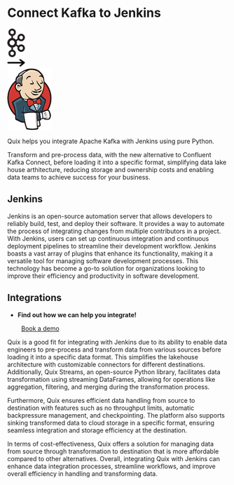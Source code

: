 # Connect Kafka to Jenkins

<div class="connect-images cards blog-grid-card" markdown>
<div>
<img src="../images/kafka_logo.png" width="40px" />
</div>
<div>
<img src="../images/arrow.svg" width="40px" />
</div>
<div>
<img src="./images/jenkins_1.jpg" />
</div>
</div>

Quix helps you integrate Apache Kafka with Jenkins using pure Python.

Transform and pre-process data, with the new alternative to Confluent Kafka Connect, before loading it into a specific format, simplifying data lake house arthitecture, reducing storage and ownership costs and enabling data teams to achieve success for your business.

## Jenkins

Jenkins is an open-source automation server that allows developers to reliably build, test, and deploy their software. It provides a way to automate the process of integrating changes from multiple contributors in a project. With Jenkins, users can set up continuous integration and continuous deployment pipelines to streamline their development workflow. Jenkins boasts a vast array of plugins that enhance its functionality, making it a versatile tool for managing software development processes. This technology has become a go-to solution for organizations looking to improve their efficiency and productivity in software development.

## Integrations

<div class="grid cards" markdown>

- __Find out how we can help you integrate!__

    <a class="md-button md-button--primary" href="https://share.hsforms.com/1iW0TmZzKQMChk0lxd_tGiw4yjw2?__hstc=175542013.2303933fbd746c0ac86d9ccbe9bc9100.1728383268831.1729603416735.1729620918855.31&__hssc=175542013.1.1729620918855&__hsfp=2132701734" target="_blank" style="margin:.5rem;">Book a demo</a>

</div>


Quix is a good fit for integrating with Jenkins due to its ability to enable data engineers to pre-process and transform data from various sources before loading it into a specific data format. This simplifies the lakehouse architecture with customizable connectors for different destinations. Additionally, Quix Streams, an open-source Python library, facilitates data transformation using streaming DataFrames, allowing for operations like aggregation, filtering, and merging during the transformation process. 

Furthermore, Quix ensures efficient data handling from source to destination with features such as no throughput limits, automatic backpressure management, and checkpointing. The platform also supports sinking transformed data to cloud storage in a specific format, ensuring seamless integration and storage efficiency at the destination.

In terms of cost-effectiveness, Quix offers a solution for managing data from source through transformation to destination that is more affordable compared to other alternatives. Overall, integrating Quix with Jenkins can enhance data integration processes, streamline workflows, and improve overall efficiency in handling and transforming data.

